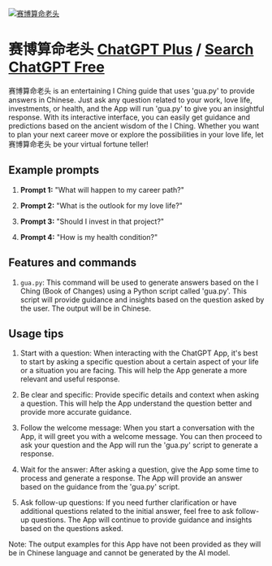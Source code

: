 
[![赛博算命老头](https://files.oaiusercontent.com/file-fXdJBBElpmh2MKIVIQH4PFaz?se=2123-10-17T16%3A05%3A07Z&sp=r&sv=2021-08-06&sr=b&rscc=max-age%3D31536000%2C%20immutable&rscd=attachment%3B%20filename%3D4fe01625-7682-4a75-ad01-8f21e3ac7391.png&sig=1rZXXFJ4CvVSgcnSFecHIFIMVKfI8thZWqWqnzL9y%2B4%3D)](https://chat.openai.com/g/g-1eX0XTwwC-sai-bo-suan-ming-lao-tou)

# 赛博算命老头 [ChatGPT Plus](https://chat.openai.com/g/g-1eX0XTwwC-sai-bo-suan-ming-lao-tou) / [Search ChatGPT Free](https://gptcall.net/index.html#/?search=%E8%B5%9B%E5%8D%9A%E7%AE%97%E5%91%BD%E8%80%81%E5%A4%B4)

赛博算命老头 is an entertaining I Ching guide that uses 'gua.py' to provide answers in Chinese. Just ask any question related to your work, love life, investments, or health, and the App will run 'gua.py' to give you an insightful response. With its interactive interface, you can easily get guidance and predictions based on the ancient wisdom of the I Ching. Whether you want to plan your next career move or explore the possibilities in your love life, let 赛博算命老头 be your virtual fortune teller!

## Example prompts

1. **Prompt 1:** "What will happen to my career path?"

2. **Prompt 2:** "What is the outlook for my love life?"

3. **Prompt 3:** "Should I invest in that project?"

4. **Prompt 4:** "How is my health condition?"

## Features and commands

1. `gua.py`: This command will be used to generate answers based on the I Ching (Book of Changes) using a Python script called 'gua.py'. This script will provide guidance and insights based on the question asked by the user. The output will be in Chinese.

## Usage tips

1. Start with a question: When interacting with the ChatGPT App, it's best to start by asking a specific question about a certain aspect of your life or a situation you are facing. This will help the App generate a more relevant and useful response.

2. Be clear and specific: Provide specific details and context when asking a question. This will help the App understand the question better and provide more accurate guidance.

3. Follow the welcome message: When you start a conversation with the App, it will greet you with a welcome message. You can then proceed to ask your question and the App will run the 'gua.py' script to generate a response.

4. Wait for the answer: After asking a question, give the App some time to process and generate a response. The App will provide an answer based on the guidance from the 'gua.py' script.

5. Ask follow-up questions: If you need further clarification or have additional questions related to the initial answer, feel free to ask follow-up questions. The App will continue to provide guidance and insights based on the questions asked.

Note: The output examples for this App have not been provided as they will be in Chinese language and cannot be generated by the AI model.


